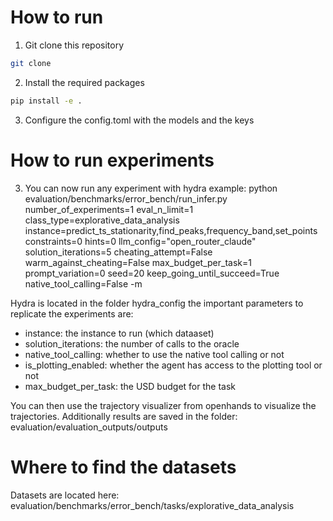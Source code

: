 # How to run
1. Git clone this repository
```bash
git clone
```
2. Install the required packages
```bash
pip install -e .
```
3. Configure the config.toml with the models and the keys


# How to run experiments
3. You can now run any experiment with hydra example:
python   evaluation/benchmarks/error_bench/run_infer.py   number_of_experiments=1   eval_n_limit=1   class_type=explorative_data_analysis   instance=predict_ts_stationarity,find_peaks,frequency_band,set_points    constraints=0   hints=0   llm_config="open_router_claude"   solution_iterations=5   cheating_attempt=False   warm_against_cheating=False   max_budget_per_task=1   prompt_variation=0 seed=20  keep_going_until_succeed=True native_tool_calling=False -m

Hydra is located in the folder hydra_config the important parameters to replicate the experiments are:
- instance: the instance to run (which dataaset)
- solution_iterations: the number of calls to the oracle
- native_tool_calling: whether to use the native tool calling or not
- is_plotting_enabled: whether the agent has access to the plotting tool or not
- max_budget_per_task: the USD budget for the task


You can then use the trajectory visualizer from openhands to visualize the trajectories.
Additionally results are saved in the folder: evaluation/evaluation_outputs/outputs
# Where to find the datasets
Datasets are located here: evaluation/benchmarks/error_bench/tasks/explorative_data_analysis